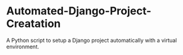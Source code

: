 # Automated-Django-Project-Creatation
A Python script to setup a Django project automatically with a virtual environment.
